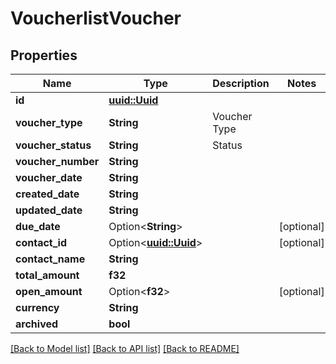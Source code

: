 # VoucherlistVoucher

## Properties

Name | Type | Description | Notes
------------ | ------------- | ------------- | -------------
**id** | [**uuid::Uuid**](uuid::Uuid.md) |  | 
**voucher_type** | **String** | Voucher Type | 
**voucher_status** | **String** | Status | 
**voucher_number** | **String** |  | 
**voucher_date** | **String** |  | 
**created_date** | **String** |  | 
**updated_date** | **String** |  | 
**due_date** | Option<**String**> |  | [optional]
**contact_id** | Option<[**uuid::Uuid**](uuid::Uuid.md)> |  | [optional]
**contact_name** | **String** |  | 
**total_amount** | **f32** |  | 
**open_amount** | Option<**f32**> |  | [optional]
**currency** | **String** |  | 
**archived** | **bool** |  | 

[[Back to Model list]](../README.md#documentation-for-models) [[Back to API list]](../README.md#documentation-for-api-endpoints) [[Back to README]](../README.md)


